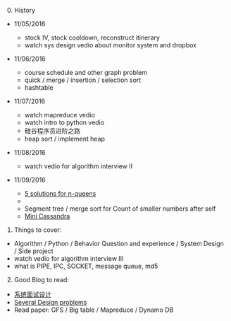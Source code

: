 0. History  
  - 11/05/2016    
    - stock IV, stock cooldown, reconstruct itinerary
    - watch sys design vedio about monitor system and dropbox
  
  - 11/06/2016    
    - course schedule and other graph problem
    - quick / merge / insertion / selection sort
    - hashtable
    
  - 11/07/2016
    - watch mapreduce vedio
    - watch intro to python vedio
    - 硅谷程序员进阶之路
    - heap sort / implement heap
    
  - 11/08/2016
    - watch vedio for algorithm interview II 
    
  - 11/09/2016
    - [5 solutions for n-queens](https://zhuanlan.zhihu.com/p/22846106)
    - [Scaling Uber's Real-time Market Platform]:(https://www.infoq.com/presentations/uber-market-platform)
    - Segment tree / merge sort for Count of smaller numbers after self
    - [Mini Cassandra](https://www.bittiger.io/microproject/aEBxo399PMbnp3x2n)

      
1. Things to cover:      
  - Algorithm / Python / Behavior Question and experience / System Design / Side project  
  - watch vedio for algorithm interview III
  - what is PIPE, IPC, SOCKET, message queue, md5  

2. Good Blog to read:
  - [系统面试设计](http://dongxicheng.org/search-engine/system-designing-in-finging-jobs/)
  - [Several Design problems](https://www.evernote.com/shard/s576/sh/7e58b450-1abe-43a8-bf82-fbf07f1db13c/049802174415b418a2e65f75b744ab72)
  - Read paper: GFS / Big table / Mapreduce / Dynamo DB





